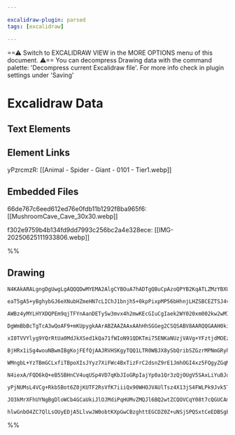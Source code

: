 ```yaml
---

excalidraw-plugin: parsed
tags: [excalidraw]

---
```

==⚠  Switch to EXCALIDRAW VIEW in the MORE OPTIONS menu of this document. ⚠== You can decompress Drawing data with the command palette: 'Decompress current Excalidraw file'. For more info check in plugin settings under 'Saving'


# Excalidraw Data

## Text Elements
## Element Links
yPzrcmzR: [[Animal - Spider - Giant - 0101 - Tier1.webp]]

## Embedded Files
66de767c6eed612ed76e0fdb11b1292f8ba965f6: [[MushroomCave_Cave_30x30.webp]]

f302e9759b4b134fd9dd7993c256bc2a4e328ece: [[IMG-20250625111933806.webp]]

%%
## Drawing
```compressed-json
N4KAkARALgngDgUwgLgAQQQDwMYEMA2AlgCYBOuA7hADTgQBuCpAzoQPYB2KqATLZMzYBXUtiRoIACyhQ4zZAHoFAc0JRJQgEYA6bGwC2CgF7N6hbEcK4OCtptbErHALRY8RMpWdx8Q1TdIEfARcZgRmBShcZQUebQBGOIAWGjoghH0EDihmbgBtcDBQMBKIEm4IJIAFTA4AawA5GGVUkshYRArCfWikflLMbmcANmGABm0AdgBOeOmAZnj4gFYe

eaT5gA5+yBghybGJ6eXNubHZmeHN7cLIChJ1bnjh5+0kpPixpMP56bHhnjLHZSBCEZTSJ4vYZvD5fH5/AFA24QazKYLcMbA5hQUhsOoIADCbHwbFIFRx1mYcFwgWyrVKmlw2DqylxQg4xCJJLJEgpHCpNKyUHpkAAZoR8PgAMqwdESSRMjSBEUQbG4/EAdQekieWJxeIQMpgcvQgg8KrZ4I44VyaHiwLY1Owaj2dsOwLZHOtzFtqA4QklWIQCGI3

AWBz4yMYLHYXDQPEm9qjTFYnAanDETySw3mvx4h2mwKEcGIuCgIaek2WY020xm002kw2wMIzAAIuly6G0KKCGFgazhHAAJLEX15AC6wM0wg5AFFgplsuOp8iiPVuP7A2u2MyK2gcUIEMDxcFRxVRsQEJNhpNsMNg8QXjwQzeEGNRcRNEtvzxpjxRU2RlpmGZZRWGFVmHccRUAKNowCTeD4luVc2jKDksAqXAxhVUVyEyc80C3fA9TLIRfQgRAOUI

DgWmBbBcTgTcA3wQoAF9+mKUpygkAArABZAAZAAxAAhHhSGGeg2CSQSABV8AARQQGAAH0kilHVgQ6GCyh6ZQ+mRQZ4zGOIeB4eJ5jWZYoU2GzJmBV1UGccz5imJJa2eeJNh4DzniRND7mIR40BebQ/wuRN5mWJZ1nmYFJFBcFhVC+JwumSLLJiyzm2RVETUxZE1QNLlSXJch+WpWlhWnJkWU9TliTK3kKoFarcIlaVZV0hVsCVQy0OKzVtV1Ir9X

xI0TVVYlyg9YQrRtUa0MdJkXSed1kQa71fWIoN91QDKTmi75ENKaNUzjVAVg+YFztjdMOEzNBNjGJZxjmALSmLUsu0ras6xrCyFlOyBWw7YJfp7Ptj2RQdi1HFdp1nYgFwyIVEbXGi6mY7c0JJPdu1QXt8H7ZFTwQQj0FFeZTIQOtlmmTQkm/dZP2mYhiHreZsEBYZNB53AkgQKzNgQTMsWg/JbgQnYEJQlsMOM9BcHiXD8IpwndrGsiKKoxxaJV

BjHRx1iSg4wouNBwmIBgKojFEfQjAAJRVHSKgyTQQ1LTR0WBJX8ySbQribSZGzrMPNmGRyhhWaYpjsj4Xs2aL/neYEgpCg7Jm0ZYaeWbNhhA+IkhihzkUSsEITQGZtBF75ouOd4ARuND8pgwrBvGwkmp5dAAGJ4gQQfB5VRlmThjlSt76BWqqoUOslSaesVEQBtKIaEC1YKdTtPV1UNbqKjNWbNvmyRtqW0oVudWB1o70otsWoiWL2wnlgOW9bpT

WMngbL+YzTBmGCLxfiTBpoXIsJYyz7XiFWc4BxTizFrC2dsnZ9rE1JmhOGI4xz5FQgyZGqMlw5DwcCdc2MJB5DyAAQQ4N0AgzlUBSjgCQJgjCADiTgoCMNeq9RhclCBMDShQBAmg4ATgnCqfG+JCYYJhoNSWaA4JtBBnLNo+DIDYHIlAAwbYyy4G4JbSA+hiBVEYr6IxkByIIAAPL2BIE4DsvYAwkKhiTeR8EIBj3qsjfiZY+oEmsPQUI3A5Gy0g

N4iexA/FQD6kQ+eB5SBHnCV4uqUSp4VD7qKbJIoGRpIajYp0a1Qr3zQjOUgV5SAxLiYuBJqBDweLKaSSpGSJBZJySk8plTCmrVvmgUppRyYcFwJkAAaq2QgPsYJyOlmxW45s0I0SvErFEPAIDsXAKhFEcA4AymgYYwo0BEqZAqEQZK9IGCCIoKJfJyNWn92yY80UFytGkGqsOcs+gZT73uRAAeQ8AUvJEO8z5Nzx4NV+XyNq89+gQFeSCjIwlOpL

yPjNUMsL4VCg+Rkb5Bot6Z0jKUTF2RsVfK7iiiQx90WHOJVAUlTsz4X13jS4FWLPk9Jvk5T4984WspJZ84SnAoDCRGRKJyn1eVvLZYioVUpCBGBgvmDFfK6WfLklgKA1CzmXQgMEUUNUWVSv5TiqIpBNVvLYBQRKuBNYv0NQi/Qc4OTUItVakI1saS4ioMqo1qqMguq9XJeAukGoXKgriSUAANbgFkzLnC+N8f4SaaywvDcSfAABNbgJxNjhQ+Dw

JO3kMrXFhUYNgBgDloWCb4GCaUkiJlOJMdiPqHUMvZMQJl6BQ2wtZCQOVCqY08t7cQGUCAmJoAlcO/ibArxOtwFM2R0Me2kBIPcy2EBRLEmtqQZQjIAAUFkHK8FgdQY9R6JjLAAJQqidggZQAYaQVB3futYmJeA01Pa+09F7r3NvtUKXF+JClQFjDtO1gz1a3owiug2aB11ZHncEQmDT6JEHHfUpJjSIDDJOYk5JyJhBQHXDBBpf6r6aF4mLHIUp

hlwGnbO4ZC7QlLsOUyEDjA5LlvwJW0obtKXpGwCBzghttEGCDZ0Z+uNSjSPQSxtCeEDBSgE0Jy6YS1yhE1YJwgHGuMmw2WABZEByYWLmWxIAA===
```
%%